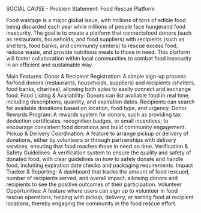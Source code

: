 SOCIAL CAUSE - Problem Statement: Food Rescue Platform

Food wastage is a major global issue, with millions of tons of edible food being discarded each year while millions of people face hungerand food insecurity. The goal is to create a platform that connectsfood donors (such as restaurants, households, and food suppliers) with recipients (such as shelters, food banks, and community centers) to rescue excess food, reduce waste, and provide nutritious meals to those in need. This platform will foster collaboration within local communities to combat food insecurity in an efficient and sustainable way.
 
Main Features:
 Donor & Recipient Registration: A simple sign-up process forfood donors (restaurants, households, suppliers) and recipients (shelters, food banks, charities), allowing both sides to easily connect and exchange food.
 Food Listing & Availability: Donors can list available food in real time, including descriptions, quantity, and expiration dates. Recipients can search for available donations based on location, food type, and urgency.
 Donor Rewards Program: A rewards system for donors, such as providing tax deduction certificates, recognition badges, or small incentives, to encourage consistent food donations and build community engagement.
 Pickup & Delivery Coordination: A feature to arrange pickup or delivery of donations, either by volunteers or through partnerships with delivery services, ensuring that food reaches those in need on time.
 Verification & Safety Guidelines: A verification system to ensure the quality and safety of donated food, with clear guidelines on how to safely donate and handle food, including expiration date checks and packaging requirements.
 Impact Tracker & Reporting: A dashboard that tracks the amount of food rescued, number of recipients served, and overall impact, allowing donors and recipients to see the positive outcomes of their participation.
 Volunteer Opportunities: A feature where users can sign up to volunteer in food rescue operations, helping with pickup, delivery, or sorting food at recipient locations, thereby engaging the community in the food rescue effort.
